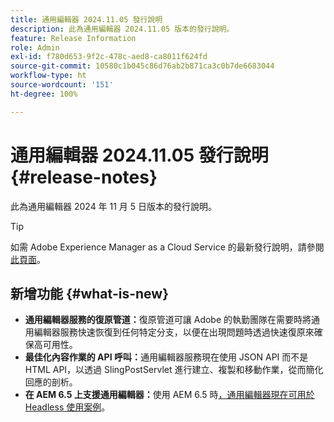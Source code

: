 ```yaml
---
title: 通用編輯器 2024.11.05 發行說明
description: 此為通用編輯器 2024.11.05 版本的發行說明。
feature: Release Information
role: Admin
exl-id: f780d653-9f2c-478c-aed8-ca8011f624fd
source-git-commit: 10580c1b045c86d76ab2b871ca3c0b7de6683044
workflow-type: ht
source-wordcount: '151'
ht-degree: 100%

---
```


# 通用編輯器 2024.11.05 發行說明 {#release-notes}

此為通用編輯器 2024 年 11 月 5 日版本的發行說明。

>[!TIP]
>
>如需 Adobe Experience Manager as a Cloud Service 的最新發行說明，請參閱[此頁面](/help/release-notes/release-notes-cloud/release-notes-current.md)。

## 新增功能 {#what-is-new}

* **通用編輯器服務的復原管道：**&#x200B;復原管道可讓 Adobe 的執勤團隊在需要時將通用編輯器服務快速恢復到任何特定分支，以便在出現問題時透過快速復原來確保高可用性。
* **最佳化內容作業的 API 呼叫：**&#x200B;通用編輯器服務現在使用 JSON API 而不是 HTML API，以透過 SlingPostServlet 進行建立、複製和移動作業，從而簡化回應的剖析。
* **在 AEM 6.5 上支援通用編輯器：**&#x200B;使用 AEM 6.5 時[，通用編輯器現在可用於 Headless 使用案例](https://experienceleague.adobe.com/zh-hant/docs/experience-manager-65/content/implementing/developing/headless/universal-editor/introduction)。
